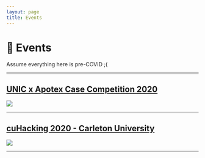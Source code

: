 ```yaml
---
layout: page
title: Events
---
```

<h1>
  📍 Events
</h1>
<p>
  Assume everything here is pre-COVID ;(
</p>
<hr>

## <a href="{{ site.url }}/events/unic">UNIC x Apotex Case Competition 2020</a> 
<a href="{{ site.url }}/events/unic">
    <img src="{{ site.url }}/assets/unic/unic.jpg">
</a>
<hr>

## <a href="{{ site.url }}/events/cuhacking">cuHacking 2020 - Carleton University</a> 
<a href="{{ site.url }}/events/cuhacking">
    <img src="{{ site.url }}/assets\cuHacking\cuhacking1.jpg">
</a>
<hr>